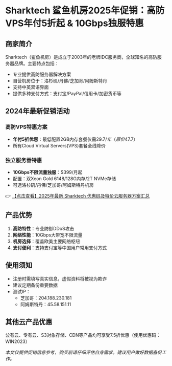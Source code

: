 # Sharktech 鲨鱼机房2025年促销：高防VPS年付5折起 & 10Gbps独服特惠

## 商家简介

Sharktech（鲨鱼机房）是成立于2003年的老牌IDC服务商，全球知名的高防服务器品牌。主要特点包括：
- 专业提供高防服务器解决方案
- 自营机房位于：洛杉矶/丹佛/芝加哥/阿姆斯特丹
- 支持中英双语界面
- 提供多种支付方式：支付宝/PayPal/信用卡/加密货币等

## 2024年最新促销活动

### 高防VPS特惠方案
- **年付5折优惠**：最低配置2GB内存套餐仅需$29.7/年（原价$47.7）
- 所有Cloud Virtual Servers(VPS)套餐全线降价

### 独立服务器特惠
- **10Gbps不限流量独服**：$399/月起
- 配置：双Xeon Gold 6148/128G内存/2T NVMe存储
- 可选洛杉矶/丹佛/芝加哥/阿姆斯特丹机房

👉 [【点击查看】2025年最新 Sharktech 优惠码及特价云服务器方案汇总](https://bit.ly/Sharktech)

## 产品优势
1. **高防特性**：专业防御DDoS攻击
2. **网络性能**：10Gbps大带宽不限流量
3. **机房选择**：覆盖欧美主要网络枢纽
4. **支付便利**：支持支付宝等中国用户常用支付方式

## 使用须知
- 注册时需填写真实信息，虚假资料将被视为欺诈
- 建议定期备份重要数据
- 测试IP：
  - 芝加哥：204.188.230.181
  - 阿姆斯特丹：45.58.151.11

## 其他云产品优惠
公有云、专有云、S3对象存储、CDN等产品均可享受7.5折优惠（使用优惠码：WIN2023）

*本文仅提供促销信息参考，购买前请仔细评估自身需求。建议用户做好数据备份工作。*
